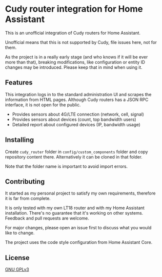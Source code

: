 # Cudy router integration for Home Assistant

This is an unofficial integration of Cudy routers for Home Assistant.

Unofficial means that this is not supported by Cudy, file issues here, not for them.

As the project is in a really early stage (and who knows if it will be ever more than that),
breaking modifications, like configuration or entity ID changes may be introduced.
Please keep that in mind when using it.

## Features

This integration logs in to the standard administration UI and
scrapes the information from HTML pages.
Although Cudy routers has a JSON RPC interface, it is not open for the public.

- Provides sensors about 4G/LTE connection (network, cell, signal)
- Provides sensors about devices (count, top bandwidth users)
- Detailed report about configured devices (IP, bandwidth usage)

## Installing

Create `cudy_router` folder in `config/custom_components` folder and copy repository
content there. Alternatively it can be cloned in that folder.

Note that the folder name is important to avoid import errors.

## Contributing

It started as my personal project to satisfy my own requirements, therefore
it is far from complete.

It is only tested with my own LT18 router and with my Home Assistant installation.
There's no guarantee that it's working on other systems. Feedback and pull requests are welcome.

For major changes, please open an issue first to discuss what you
would like to change.

The project uses the code style configuration from Home Assistant Core.

## License

[GNU GPLv3](https://www.gnu.org/licenses/gpl-3.0.en.html)
